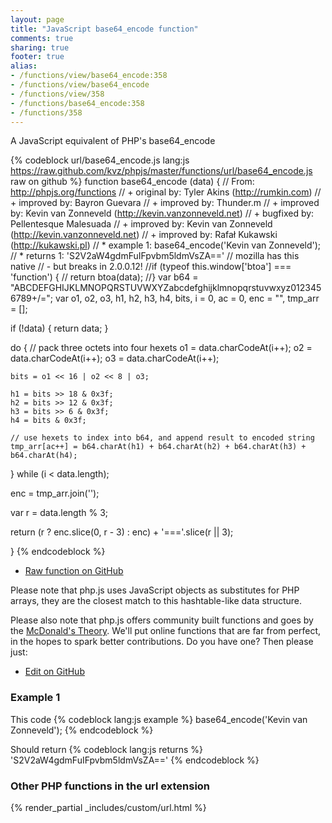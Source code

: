 ```yaml
---
layout: page
title: "JavaScript base64_encode function"
comments: true
sharing: true
footer: true
alias:
- /functions/view/base64_encode:358
- /functions/view/base64_encode
- /functions/view/358
- /functions/base64_encode:358
- /functions/358
---
```

<!-- Generated by Rakefile:build -->
A JavaScript equivalent of PHP's base64_encode

{% codeblock url/base64_encode.js lang:js https://raw.github.com/kvz/phpjs/master/functions/url/base64_encode.js raw on github %}
function base64_encode (data) {
  // From: http://phpjs.org/functions
  // +   original by: Tyler Akins (http://rumkin.com)
  // +   improved by: Bayron Guevara
  // +   improved by: Thunder.m
  // +   improved by: Kevin van Zonneveld (http://kevin.vanzonneveld.net)
  // +   bugfixed by: Pellentesque Malesuada
  // +   improved by: Kevin van Zonneveld (http://kevin.vanzonneveld.net)
  // +   improved by: Rafał Kukawski (http://kukawski.pl)
  // *     example 1: base64_encode('Kevin van Zonneveld');
  // *     returns 1: 'S2V2aW4gdmFuIFpvbm5ldmVsZA=='
  // mozilla has this native
  // - but breaks in 2.0.0.12!
  //if (typeof this.window['btoa'] === 'function') {
  //    return btoa(data);
  //}
  var b64 = "ABCDEFGHIJKLMNOPQRSTUVWXYZabcdefghijklmnopqrstuvwxyz0123456789+/=";
  var o1, o2, o3, h1, h2, h3, h4, bits, i = 0,
    ac = 0,
    enc = "",
    tmp_arr = [];

  if (!data) {
    return data;
  }

  do { // pack three octets into four hexets
    o1 = data.charCodeAt(i++);
    o2 = data.charCodeAt(i++);
    o3 = data.charCodeAt(i++);

    bits = o1 << 16 | o2 << 8 | o3;

    h1 = bits >> 18 & 0x3f;
    h2 = bits >> 12 & 0x3f;
    h3 = bits >> 6 & 0x3f;
    h4 = bits & 0x3f;

    // use hexets to index into b64, and append result to encoded string
    tmp_arr[ac++] = b64.charAt(h1) + b64.charAt(h2) + b64.charAt(h3) + b64.charAt(h4);
  } while (i < data.length);

  enc = tmp_arr.join('');

  var r = data.length % 3;

  return (r ? enc.slice(0, r - 3) : enc) + '==='.slice(r || 3);

}
{% endcodeblock %}

 - [Raw function on GitHub](https://github.com/kvz/phpjs/blob/master/functions/url/base64_encode.js)

Please note that php.js uses JavaScript objects as substitutes for PHP arrays, they are 
the closest match to this hashtable-like data structure. 

Please also note that php.js offers community built functions and goes by the 
[McDonald's Theory](https://medium.com/what-i-learned-building/9216e1c9da7d). We'll put online 
functions that are far from perfect, in the hopes to spark better contributions. 
Do you have one? Then please just: 

 - [Edit on GitHub](https://github.com/kvz/phpjs/edit/master/functions/url/base64_encode.js)

### Example 1
This code
{% codeblock lang:js example %}
base64_encode('Kevin van Zonneveld');
{% endcodeblock %}

Should return
{% codeblock lang:js returns %}
'S2V2aW4gdmFuIFpvbm5ldmVsZA=='
{% endcodeblock %}


### Other PHP functions in the url extension
{% render_partial _includes/custom/url.html %}
